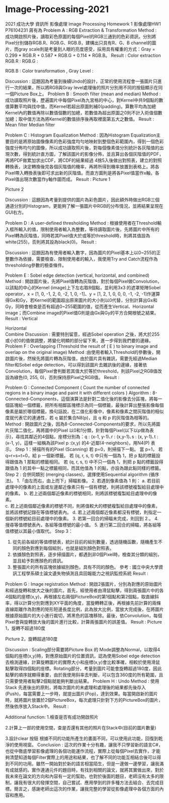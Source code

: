 # Image-Processing-2021
2021 成功大學 資訊所 影像處理 Image Processing Homework 1
影像處理HW1
P76104231 蔣有為
Problem A : RGB Extraction & Transformation
Method :  
成功開啟照片後，讀取彩色原圖的每個Pixel的RGB三通到的色彩資訊，分別將Pixel分別儲存RGB.R、RGB.G、RGB.B，建構出只具有R、G、B channel的圖片，而gray scale則是考量到人眼的亮度感受，採用具有權重的方式：Gray = 0.299 * RGB.R + 0.587 * RGB.G + 0.114 * RGB.B。
Result : 
Color extraction 
RGB.R :                              RGB.G :                          

RGB.B :                           Color transformation , Gray Level :

Discussion : 這題因為考量到後續Undo的設計，正常的使用流程會一張圖片只進行一次的結果，所以將RGB與Gray level處理後的照片分別用不同的按鈕顯示在同一個Picture Box上。
Problem B : Smooth filter (mean and median)
Method : 成功讀取照片後，歷遍圖片中每個Pixel為九宮格的中心，對Kernel中共9個點的數值算數平均與找中值，而Kernel若超出原圖則補0(padding)。算數平均為加總Kernel內的數值再除以數值個數的加總，若數值為超出原圖之0則不計入術值個數加總；取中值方法為將Kernel的數值排序後再取裡面第五大之數值。
Result : 
	Mean filter                     Median filter
 

Problem C : Histogram Equalization
Method : 因為Histogram Equalization主要目的是將原始圖像像素的色彩強度均勻地映射到整個色彩範圍內，得到一個色彩強度分佈均勻的圖像，所以成功讀取照片後，對每個像素值分別統計各灰階值的出現次數，得到統計直方圖，了解該圖片的影像分佈，並且算出各個灰階值的PDF，再將PDF做累加求出CDF，將CDF的結果經過 4捨5入後做出對照表，建立的對照轉換表，決定轉換後完各個灰階值的機率，再將所得到機率放置到表格上。將各Pixel帶入轉換表後即可求出新的灰階值。而直方圖則是將各Pixel值當作x軸，各Pixel值出現次數當作y軸作圖而成。
Result : 
Picture 1
 
Picture 2
 
Discussion : 這題因為考量到提供的圖片為彩色圖片，因此額外時做出RGB三個通道分別的Histogram，更能夠了解一張圖片中RGB的分布情況，並將結果呈現在GUI右方。


Problem D : A user-defined thresholding
Method : 根據使用者在Threshold輸入框所輸入的值，限制使用者輸入為整數，等待讀取圖片後，先將圖片中所有的Pixel轉為灰階值，同時若其Pixel值大於或等於threshold時，則將其值設為white(255)，否則將其設為black(0)。
Result : 
 
Discussion : 這題因為有使用者輸入數字，因為圖片的Pixel基本上以0~255的正整數作為依據，需要檢查、限制使用者的輸入，我使用Try and Catch流程作為thresholding參數的檢查條件。
 
Problem E : Sobel edge detection (vertical, horizontal, and combined)
Method : 開啟圖片後，先將Pixel值轉為灰階值，對於每個Pixel做Convolution，以該點的中心的Kernel (image)上下左右取8個點，並利用3x3 的遮罩矩陣Sobel operator，x = [1, 0, -1, 2, 0, -2, 1, 0, -1]、y = [1, 2, 1, 0, 0, 0, -1, -2, -1]作運算得Gx和Gy，若Kernel的範圍超出原來圖片的大小則以0代替，分別計算出Gx和Gy，同時會檢查是否有超過0~255範圍的值，從而產生Vertical、Horizontal image；而Combine image的Pixel值G則是由Gx與Gy的平方合開根號之結果。
Result : 
Vertical
  
Horizontal  
Combine
Discussion : 需要特別留意，經過Sobel operation 之後，將大於255或小於0的值做調整，將變化明顯的部分留下來，進一步得到我們要的邊緣。
Problem F : Overlapping
(Threshold the result of ( E ) to binary image and overlap on the original image)
Method :由使用者輸入Threshold的參數後，開啟圖片後，然候先將圖片轉為灰階值，由於圖片具有雜訊，需要先經過Median filter和Sobel edge detection，可以得到該圖片去雜訊後的邊緣，接著依Convolution，每個Pixel會判斷若其值大於等於threshold，則該Pixel之RGB值改設為綠色(0, 255, 0)，否則保持原Pixel之RGB值。
Result : 
 

Problem G : Connected Component 
( Count the number of connected regions in a binary image and paint it with different colors )
Algorithm : 
8-Connected-Components，這個演算法是針對二值化後的影像去分區塊，將每一個區塊給一個標籤，把所有相鄰區塊標示為同一個標籤，最後計算出整張影像每個像素是屬於哪個標籤。換句話說，在二值化影像中，像素和像素之間灰階值的相似度就代表它的連通性，若 q 屬於集合N8(p)，且 q 和 p 的灰階值為相等的。
Method : 
開啟圖片之後，因為8-Connected-Components的要求，所以先將圖片灰階二值化，再將圖中的Pixel 以0和1分類，針對每個Pixel(以下以p做為表示)，尋找其鄰近的4個點，座標分別為：q : (x-1, y-1)､r : (x,y-1)､s : (x, y-1)､t : (x-1, y)，這樣一組稱為該Pixel  p :(x,y) 的4-近鄰(4-neighbors)，用N4(P) 表示。
Step 1：掃描所有的Pixel (Scanning) 
若 p=0，則掃描下一點。 
當 p=1， 
若 q=r=s=t=0，給 p 一個新標籤。 
  若 (q, r, s, t) 中只有一個為 1，把 p 點的標籤設得跟值為 1 那點的標籤相同。 
  若 (q, r, s, t) 中不只一個為 1，則把 p 點的標籤設得跟值為 1 的其中一點之標籤相同，而其他值為 1 的點，亦設為跟此點同樣的標籤。 
Step 2 :
合併同類別 (merging classes)，選擇使用Sequential algorithm (循序法)。
1.「由左而右，由上而下」掃瞄影像。
2. 若遇到像素值為 1 則：
  a. 若目前處理中的像素的上面或左邊鄰近像素只有一個有標號，則將該標號複製給目處理中的像素。
  b. 若上述兩個鄰近像素的標號相同，則將該標號複製給目處理中的像素。  
  c. 若上述兩個鄰近像素的標號不同，則將值較大的標號複製給目處理中的像素，並將該標號記錄在等值標號表內。
  d. 若上述兩個鄰近像素都沒有標號，則指定一個新的標號給目前處理中的像素。
3. 若第一回合的掃瞄未完成，則回到 2.。
4. 搜尋等值標號表內，各組等值標號的最小值。
5. 進行第二回合的掃瞄，將各組等值標號以其最小值取代。
Step 3：
1.	從先前各組的等值標號表，統計目前的組別數量，透過隨機函數，隨機產生不同的顏色對應到每個組別，也就是組別顏色對照表。
2.	依據顏色對照表，逐步掃描圖片，都遇到非0個Pixel時，檢查其分類的組別，並且給予對應顏色的資訊。
3.	整張圖片的所有區塊依據組別顏色，具有不同的顏色。
參考 : 國立中央大學資訊工程學系碩士論文遺失物偵測且具回報能力之視訊監控系統
Result : 
   
Problem G : Image registration 
Method : 開啟2張圖片，分別為對應的原始圖片和經過旋轉和放大之後的圖片。首先，經使用者由滑鼠點擊，得到兩張圖片中的各4個點的座標(x,y)，再根據左右兩個PictureBox的第1個點和第2個點，取直線斜率，得以計算分別對應到XY平面的角度，當旋轉轉正後，再根據先前計算的兩條直線距離作為對應的矩形短邊長度比例，此為放大比例，當放大完成後，在將圖片根據原始圖片的大小進行裁切，將黑色的區塊移除。最後，依Convolution，每個Pixel會與旋轉放大後的圖片進行比較，計算兩張圖片的誤差值。
Result : 
Picture 1，旋轉不超過180度
  
Picture 2，旋轉超過180度
 

Discussion : 
Scaling部分需要將Picture Box 的 Mode調整為Normal，以取得4個點的座標(x,y)時，對應原始圖片的位置資訊，認為使用Sobel edge detection 去檢測邊緣，計算旋轉圖片的實際大小和座標(x,y)會比較準確，相較於使用滑鼠點擊取得四個點的座標。Rotating部分，考量到圖片可能會旋轉超過180度，因此點擊的順序就顯得重要，由於我使用斜率去判斷，可以包含360度的所有範圍，且只需要使用者點擊2個點就能夠判斷出結果。
Problem H : Undo 
Method : 使用Stack 先進後出的原則，將每次圖片的未處理和處理後的結果都先後存入(Push)，每當需要上一步時，就提出圖片(Pop)，達到效果。每當開啟新的圖片時，就將圖片放置於2個PictureBox，每次處理只針對下方的PictureBox的圖片，然後依序放入Stack中。
Result : 
 
Additional function:
1.檢查是否有成功開啟照片
  
2.計算上一部的使用空間，查是否還有其他的照片在Stack中(目前的圖片數量)
 
3.設計clear 按鈕
根據不同的功能所產生的畫面不同，可以使用此功能，回復到乾淨的使用視窗。
Conclusion : 
這次的作業十分有趣，讓我不只學習新的語言C#，也從中徹底學習影像處理的各個功能運作流程，實際上從每個Pixel去實作，才能夠清楚知道每個Filter實際上的用途和結果，也了解不同的功能互相結合後可以得到不同的功用。雖然一開始對於新的語言相當陌生，但是一邊做一邊學習，讓我滿有成就感的。實作連通元件的題目時，有找到相關的論文，就將其實做出來，對於我未來在論文的方向和內容有一定的幫助，也對於後面的題目，老師沒有太多的限制，讓我有很大的發揮空間，自己嘗試、應用學到的許多種方法去組合、去完成目標。簡言之，感謝老師出這次的作業，讓我完整的學習從影像處理中各個方面的內容和應用。
